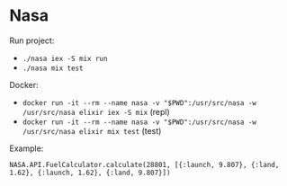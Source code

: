 # Nasa

Run project: 

- `./nasa iex -S mix run` 
- `./nasa mix test`

Docker:

- `docker run -it --rm --name nasa -v "$PWD":/usr/src/nasa -w /usr/src/nasa elixir iex -S mix` (repl)
- `docker run -it --rm --name nasa -v "$PWD":/usr/src/nasa -w /usr/src/nasa elixir mix test` (test)

Example:

`NASA.API.FuelCalculator.calculate(28801, [{:launch, 9.807}, {:land, 1.62}, {:launch, 1.62}, {:land, 9.807}])`
